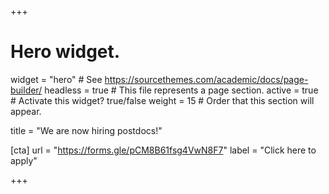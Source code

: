+++
# Hero widget.
widget = "hero"  # See https://sourcethemes.com/academic/docs/page-builder/
headless = true  # This file represents a page section.
active = true  # Activate this widget? true/false
weight = 15  # Order that this section will appear.

title = "We are now hiring postdocs!"


[cta]
url = "https://forms.gle/pCM8B61fsg4VwN8F7"
label = "Click here to apply"

+++
